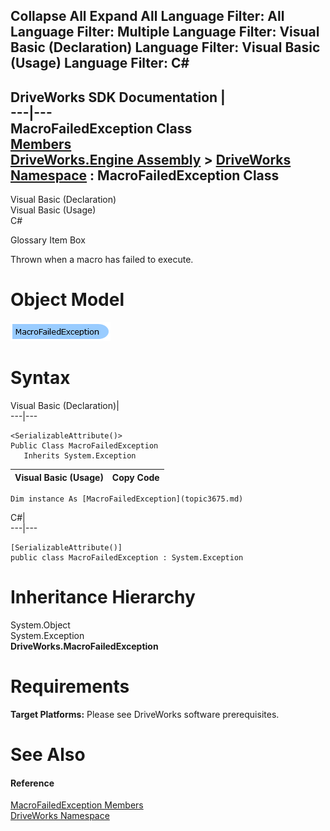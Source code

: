 Collapse All Expand All Language Filter: All  Language Filter: Multiple  Language Filter: Visual Basic (Declaration) Language Filter: Visual Basic (Usage) Language Filter: C#  
---  
DriveWorks SDK Documentation  |   
---|---  
MacroFailedException Class   
[Members](topic3676.md)   
[DriveWorks.Engine Assembly](topic2156.md) > [DriveWorks Namespace](topic2159.md) : MacroFailedException Class  
---  
  
Visual Basic (Declaration)    
Visual Basic (Usage)    
C# 

Glossary Item Box

Thrown when a macro has failed to execute. 

# Object Model

![](dotnetdiagramimages/image166.png)

# Syntax

Visual Basic (Declaration)|   
---|---  
      
    
    <SerializableAttribute()>
    Public Class MacroFailedException 
       Inherits System.Exception  
  
Visual Basic (Usage)| Copy Code  
---|---  
      
    
    Dim instance As [MacroFailedException](topic3675.md)  
  
C#|   
---|---  
      
    
    [SerializableAttribute()]
    public class MacroFailedException : System.Exception   
  
# Inheritance Hierarchy

System.Object  
System.Exception  
**DriveWorks.MacroFailedException**  


# Requirements

**Target Platforms:** Please see DriveWorks software prerequisites.

# See Also

#### Reference

[MacroFailedException Members](topic3676.md)   
[DriveWorks Namespace](topic2159.md)



